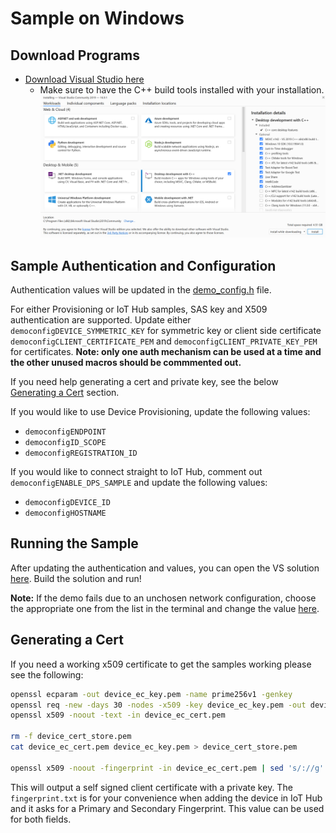 # Sample on Windows

## Download Programs

- [Download Visual Studio here](https://visualstudio.microsoft.com/downloads/)
  - Make sure to have the C++ build tools installed with your installation.
  ![img](../../doc/img/visualStudio.png)

## Sample Authentication and Configuration

Authentication values will be updated in the [demo_config.h](./demo/sample_azure_iot_embedded_sdk/demo_config.h) file.

For either Provisioning or IoT Hub samples, SAS key and X509 authentication are supported. Update either `democonfigDEVICE_SYMMETRIC_KEY` for symmetric key or client side certificate `democonfigCLIENT_CERTIFICATE_PEM` and `democonfigCLIENT_PRIVATE_KEY_PEM` for certificates. **Note: only one auth mechanism can be used at a time and the other unused macros should be commmented out.**

If you need help generating a cert and private key, see the below [Generating a Cert](#generating-a-cert) section.

If you would like to use Device Provisioning, update the following values:

- `democonfigENDPOINT`
- `democonfigID_SCOPE`
- `democonfigREGISTRATION_ID`

If you would like to connect straight to IoT Hub, comment out `democonfigENABLE_DPS_SAMPLE` and update the following values:

- `democonfigDEVICE_ID`
- `democonfigHOSTNAME`

## Running the Sample 

After updating the authentication and values, you can open the VS solution [here](../sample_azure_iot_embedded_sdk/windows/sample_azure_iot_embedded_sdk.sln). Build the solution and run!

**Note:** If the demo fails due to an unchosen network configuration, choose the appropriate one from the list in the terminal and change the value [here](https://github.com/Azure/azure-iot-middleware-freertos/blob/3b94096a1ec71be44833565db0e9efb7d150da41/demo/sample_azure_iot_embedded_sdk/windows/FreeRTOSConfig.h#L138).

## Generating a Cert

If you need a working x509 certificate to get the samples working please see the following:

```bash
openssl ecparam -out device_ec_key.pem -name prime256v1 -genkey
openssl req -new -days 30 -nodes -x509 -key device_ec_key.pem -out device_ec_cert.pem -config x509_config.cfg -subj "/CN=azure-freertos-device"
openssl x509 -noout -text -in device_ec_cert.pem

rm -f device_cert_store.pem
cat device_ec_cert.pem device_ec_key.pem > device_cert_store.pem

openssl x509 -noout -fingerprint -in device_ec_cert.pem | sed 's/://g'| sed 's/\(SHA1 Fingerprint=\)//g' | tee fingerprint.txt
```

This will output a self signed client certificate with a private key. The `fingerprint.txt` is for your convenience when adding the device in IoT Hub and it asks for a Primary and Secondary Fingerprint. This value can be used for both fields.

